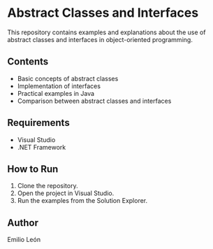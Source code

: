# Abstract Classes and Interfaces

This repository contains examples and explanations about the use of abstract classes and interfaces in object-oriented programming.

## Contents

- Basic concepts of abstract classes
- Implementation of interfaces
- Practical examples in Java
- Comparison between abstract classes and interfaces

## Requirements

- Visual Studio
- .NET Framework

## How to Run

1. Clone the repository.
2. Open the project in Visual Studio.
3. Run the examples from the Solution Explorer.

## Author

Emilio León


